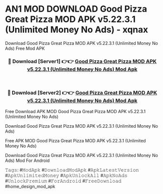 # AN1 MOD DOWNLOAD Good Pizza Great Pizza MOD APK v5.22.3.1 (Unlimited Money No Ads) - xqnax
Download Good Pizza Great Pizza MOD APK v5.22.3.1 (Unlimited Money No Ads) Free Mod APK

<div align="center">
<h3>🔴 Download [Server1] 👉👉 <a href="https://apk-comot.site?title=Good_Pizza_Great_Pizza_MOD_APK_v5.22.3.1_(Unlimited_Money_No_Ads)">Good Pizza Great Pizza MOD APK v5.22.3.1 (Unlimited Money No Ads) Mod Apk</a></h3><br>

<h3>🔴 Download [Server2] 👉👉 <a href="https://apk-comot.site?title=Good_Pizza_Great_Pizza_MOD_APK_v5.22.3.1_(Unlimited_Money_No_Ads)">Good Pizza Great Pizza MOD APK v5.22.3.1 (Unlimited Money No Ads) Mod Apk</a></h3>
</div>


Free Download APK MOD Good Pizza Great Pizza MOD APK v5.22.3.1 (Unlimited Money No Ads)

Download Good Pizza Great Pizza MOD APK v5.22.3.1 (Unlimited Money No Ads) 

Free APK MOD Good Pizza Great Pizza MOD APK v5.22.3.1 (Unlimited Money No Ads) 

Download Good Pizza Great Pizza MOD APK v5.22.3.1 (Unlimited Money No Ads) Mod For Android

𝚃𝚊𝚐𝚜: #𝙼𝚘𝚍𝙰𝚙𝚔 #𝙳𝚘𝚠𝚗𝚕𝚘𝚊𝚍𝙼𝚘𝚍𝙰𝚙𝚔 #𝙰𝚙𝚔𝙻𝚊𝚝𝚎𝚜𝚝𝚅𝚎𝚛𝚜𝚒𝚘𝚗 #𝙰𝚙𝚔𝚄𝚗𝚕𝚒𝚖𝚒𝚝𝚎𝚍𝙼𝚘𝚗𝚎𝚢 #𝙰𝚙𝚔𝚄𝚗𝚕𝚘𝚌𝚔𝙰𝚕𝚕 #𝙰𝚙𝚔𝙽𝚘𝙰𝚍𝚜 #𝚄𝚗𝚕𝚘𝚌𝚔𝙿𝚛𝚎𝚖𝚒𝚞𝚖 #𝙵𝚘𝚛𝙰𝚗𝚍𝚛𝚘𝚒𝚍 #𝙵𝚛𝚎𝚎𝙳𝚘𝚠𝚗𝚕𝚘𝚊𝚍 #home_design_mod_apk